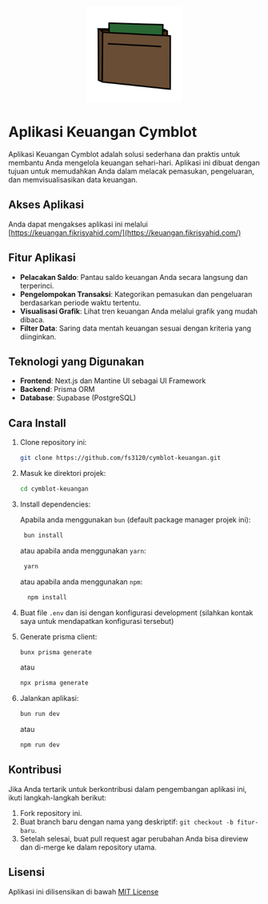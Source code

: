 <p align="center">
  <img src="./public/icons/android-chrome-192x192.png" alt="Aplikasi Keuangan Cymblot" />
</p>

# Aplikasi Keuangan Cymblot

Aplikasi Keuangan Cymblot adalah solusi sederhana dan praktis untuk membantu Anda mengelola keuangan sehari-hari. Aplikasi ini dibuat dengan tujuan untuk memudahkan Anda dalam melacak pemasukan, pengeluaran, dan memvisualisasikan data keuangan.

## Akses Aplikasi

Anda dapat mengakses aplikasi ini melalui [https://keuangan.fikrisyahid.com/](https://keuangan.fikrisyahid.com/)

## Fitur Aplikasi

- **Pelacakan Saldo**: Pantau saldo keuangan Anda secara langsung dan terperinci.
- **Pengelompokan Transaksi**: Kategorikan pemasukan dan pengeluaran berdasarkan periode waktu tertentu.
- **Visualisasi Grafik**: Lihat tren keuangan Anda melalui grafik yang mudah dibaca.
- **Filter Data**: Saring data mentah keuangan sesuai dengan kriteria yang diinginkan.

## Teknologi yang Digunakan

- **Frontend**: Next.js dan Mantine UI sebagai UI Framework
- **Backend**: Prisma ORM
- **Database**: Supabase (PostgreSQL)

## Cara Install

1. Clone repository ini:

   ```bash
   git clone https://github.com/fs3120/cymblot-keuangan.git
   ```

2. Masuk ke direktori projek:

   ```bash
   cd cymblot-keuangan
   ```

3. Install dependencies:

   Apabila anda menggunakan `bun` (default package manager projek ini):

   ```bash
    bun install
   ```

   atau apabila anda menggunakan `yarn`:

   ```bash
    yarn
   ```

   atau apabila anda menggunakan `npm`:

   ```bash
     npm install
   ```

4. Buat file `.env` dan isi dengan konfigurasi development (silahkan kontak saya untuk mendapatkan konfigurasi tersebut)
5. Generate prisma client:

   ```bash
   bunx prisma generate
   ```

   atau

   ```bash
   npx prisma generate
   ```

6. Jalankan aplikasi:

   ```bash
   bun run dev
   ```

   atau

   ```bash
   npm run dev
   ```

## Kontribusi

Jika Anda tertarik untuk berkontribusi dalam pengembangan aplikasi ini, ikuti langkah-langkah berikut:

1. Fork repository ini.
2. Buat branch baru dengan nama yang deskriptif: `git checkout -b fitur-baru`.
3. Setelah selesai, buat pull request agar perubahan Anda bisa direview dan di-merge ke dalam repository utama.

## Lisensi

Aplikasi ini dilisensikan di bawah [MIT License](https://github.com/fs3120/cymblot-keuangan/blob/1.3/LICENSE.md)
